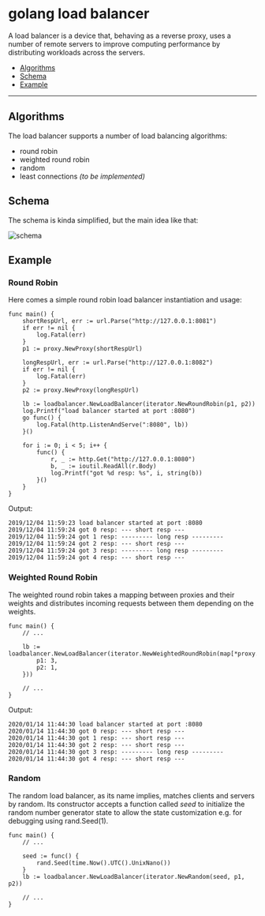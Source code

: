 # golang load balancer

A load balancer is a device that, behaving as a reverse proxy, uses a number of remote servers to improve computing performance by distributing workloads across the servers.

* [Algorithms](#algorithms)
* [Schema](#schema)
* [Example](#example)

---

## Algorithms

The load balancer supports a number of load balancing algorithms:
- round robin
- weighted round robin
- random
- least connections _(to be implemented)_

## Schema

The schema is kinda simplified, but the main idea like that:

![schema](https://i.ibb.co/tPJT5WN/Screenshot-2020-01-10-at-14-12-55.png)

## Example


### Round Robin
Here comes a simple round robin load balancer instantiation and usage:

```golang
func main() {
	shortRespUrl, err := url.Parse("http://127.0.0.1:8081")
	if err != nil {
		log.Fatal(err)
	}
	p1 := proxy.NewProxy(shortRespUrl)

	longRespUrl, err := url.Parse("http://127.0.0.1:8082")
	if err != nil {
		log.Fatal(err)
	}
	p2 := proxy.NewProxy(longRespUrl)

	lb := loadbalancer.NewLoadBalancer(iterator.NewRoundRobin(p1, p2))
	log.Printf("load balancer started at port :8080")
	go func() {
		log.Fatal(http.ListenAndServe(":8080", lb))
	}()

	for i := 0; i < 5; i++ {
		func() {
			r, _ := http.Get("http://127.0.0.1:8080")
			b, _ := ioutil.ReadAll(r.Body)
			log.Printf("got %d resp: %s", i, string(b))
		}()
	}
}
```

Output:
```text
2019/12/04 11:59:23 load balancer started at port :8080
2019/12/04 11:59:24 got 0 resp: --- short resp ---
2019/12/04 11:59:24 got 1 resp: --------- long resp ---------
2019/12/04 11:59:24 got 2 resp: --- short resp ---
2019/12/04 11:59:24 got 3 resp: --------- long resp ---------
2019/12/04 11:59:24 got 4 resp: --- short resp ---
```

### Weighted Round Robin
The weighted round robin takes a mapping between proxies and their weights and distributes incoming requests between them depending on the weights.

```golang
func main() {
	// ...

	lb := loadbalancer.NewLoadBalancer(iterator.NewWeightedRoundRobin(map[*proxy.Proxy]int32{
		p1: 3,
		p2: 1,
	}))
	
	// ...
}
```

Output:
```text
2020/01/14 11:44:30 load balancer started at port :8080
2020/01/14 11:44:30 got 0 resp: --- short resp ---
2020/01/14 11:44:30 got 1 resp: --- short resp ---
2020/01/14 11:44:30 got 2 resp: --- short resp ---
2020/01/14 11:44:30 got 3 resp: --------- long resp ---------
2020/01/14 11:44:30 got 4 resp: --- short resp ---
```

### Random
The random load balancer, as its name implies, matches clients and servers by random. Its constructor accepts a function called _seed_ to initialize the random number generator state to allow the state customization e.g. for debugging using rand.Seed(1).

```golang
func main() {
	// ...

	seed := func() {
		rand.Seed(time.Now().UTC().UnixNano())
	}
	lb := loadbalancer.NewLoadBalancer(iterator.NewRandom(seed, p1, p2))

	// ...
}
```